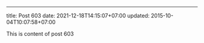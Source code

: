 ---
title: Post 603
date: 2021-12-18T14:15:07+07:00
updated: 2015-10-04T10:07:58+07:00

This is content of post 603